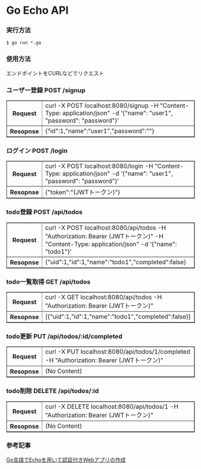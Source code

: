 # Go Echo API 

### 実行方法

```
$ go run *.go
```

### 使用方法

エンドポイントをCURLなどでリクエスト


<html>
  <div>
    <h3>ユーザー登録 POST /signup</h3>
    <table border="1">
      <tr>
      <th>Request</td>
      <td>curl -X POST localhost:8080/signup -H "Content-Type: application/json" -d '{"name": "user1", "password": "password"}'</td>
      </tr>
      <tr>
        <th>Resopnse</td>
        <td>{"id":1,"name":"user1","password":""}</td>
      </tr>
    </table>
  </div> 

  <div>
    <h3>ログイン POST /login</h3>
    <table border="1">
      <tr>
      <th>Request</td>
      <td>curl -X POST localhost:8080/login -H "Content-Type: application/json" -d '{"name": "user1", "password": "password"}'</td>
      </tr>
      <tr>
        <th>Resopnse</td>
        <td>{"token":"(JWTトークン)"}</td>
      </tr>
    </table>
  </div>

  <div>
    <h3>todo登録 POST /api/todos</h3>
    <table border="1">
      <tr>
      <th>Request</td>
      <td>curl -X POST localhost:8080/api/todos -H "Authorization: Bearer (JWTトークン)" -H "Content-Type: application/json" -d '{"name": "todo1"}'</td>
      </tr>
      <tr>
        <th>Resopnse</td>
        <td>{"uid":1,"id":1,"name":"todo1","completed":false}</td>
      </tr>
    </table>
  </div>

  <div>
    <h3>todo一覧取得 GET /api/todos</h3>
    <table border="1">
      <tr>
      <th>Request</td>
      <td>curl -X GET localhost:8080/api/todos -H "Authorization: Bearer (JWTトークン)"</td>
      </tr>
      <tr>
        <th>Resopnse</td>
        <td>[{"uid":1,"id":1,"name":"todo1","completed":false}]</td>
      </tr>
    </table>
  </div>

  <div>
    <h3>todo更新 PUT /api/todos/:id/completed </h3>
    <table border="1">
      <tr>
      <th>Request</td>
      <td>curl -X PUT localhost:8080/api/todos/1/completed -H "Authorization: Bearer (JWTトークン)"</td>
      </tr>
      <tr>
        <th>Resopnse</td>
        <td>(No Content)</td>
      </tr>
    </table>
  </div>

  <div>
    <h3>todo削除 DELETE /api/todos/:id </h3>
    <table border="1">
      <tr>
      <th>Request</td>
      <td>curl -X DELETE localhost:8080/api/todos/1 -H "Authorization: Bearer (JWTトークン)"</td>
      </tr>
      <tr>
        <th>Resopnse</td>
        <td>(No Content)</td>
      </tr>
    </table>
  </div>
</html>


### 参考記事

[Go言語でEchoを用いて認証付きWebアプリの作成]( https://qiita.com/x-color/items/24ff2491751f55e866cf#%E3%83%87%E3%83%BC%E3%82%BF%E3%83%99%E3%83%BC%E3%82%B9%E5%87%A6%E7%90%86 )